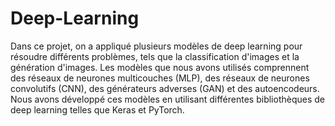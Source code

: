 # Deep-Learning
Dans ce projet, on a appliqué plusieurs modèles de deep learning pour résoudre différents problèmes, tels que la classification d'images et la génération d'images. Les modèles que nous avons utilisés comprennent des réseaux de neurones multicouches (MLP), des réseaux de neurones convolutifs (CNN), des générateurs adverses (GAN) et des autoencodeurs. Nous avons développé ces modèles en utilisant différentes bibliothèques de deep learning telles que Keras et PyTorch.
